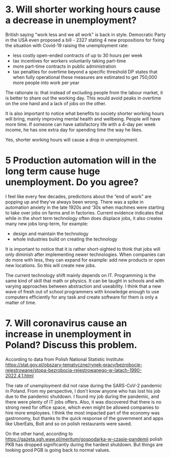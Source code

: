 # 3. Will shorter working hours cause a decrease in unemployment?
British saying "work less and we all work" is back in style. Democratic Party in the USA even proposed a bill - 2327 stating 4 new propositions for fixing the situation with Covid-19 raising the unemployment rate:
- less costly open-ended contracts of up to 30 hours per week
- tax incentives for workers voluntarily taking part-time
- more part-time contracts in public administration
- tax penalties for overtime beyond a specific threshold
DP states that when fully operational these measures are estimated to get 750,000 more people into work per year

The rationale is: that instead of excluding people from the labour market, it is better to share out the working day. This would avoid peaks in overtime on the one hand and a lack of jobs on the other.

It is also important to notice what benefits to society shorter working hours will bring, mainly improving mental health and wellbeing. People will have more time. If someone can have satisfactory life with a 4-day per week income, he has one extra day for spending time the way he likes.

Yes, shorter working hours will cause a drop in unemployment.

# 5 Production automation will in the long term cause huge unemployment. Do you agree?
I feel like every few decades, predictions about the “end of work” are popping up and they’ve always been wrong. There was a spike in automation anxiety in the late 1920s and ‘30s when machines were starting to take over jobs on farms and in factories. Current evidence indicates that while in the short term technology often does displace jobs, it also creates many new jobs long-term, for example:
- design and maintain the technology
- whole industries build on creating the technology

It is important to notice that it is rather short-sighted to think that jobs will only diminish after implementing newer technologies. When companies can do more with less, they can expand for example: add new products or open new locations. So this will create new jobs.

The current technology shift mainly depends on IT. Programming is the same kind of skill that math or physics. It can be taught in schools and with varying approaches between abstraction and useability. I think that a new wave of fresh out of school programmers with knowledge enough to use computers efficiently for any task and create software for them is only a matter of time.

# 7. Will coronavirus cause an increase in unemployment in Poland? Discuss this problem. 
According to data from Polish National Statistic Institute: https://stat.gov.pl/obszary-tematyczne/rynek-pracy/bezrobocie-rejestrowane/stopa-bezrobocia-rejestrowanego-w-latach-1990-2022,4,1.html

The rate of unemployment did not raise during the SARS-CoV-2 pandemic in Poland. From my perspective, I don't know anyone who has lost his job due to the pandemic shutdown. I found my job during the pandemic, and there were plenty of IT jobs offers. Also, it was discovered that there is no strong need for office space, which even might be allowed companies to hire more employees. 
I think the most impacted part of the economy was gastronomy, but thanks to the quick response of the government and apps like UberEats, Bolt and so on polish restaurants were saved.

On the other hand, according to https://gazeta.sgh.waw.pl/meritum/gospodarka-w-czasie-pandemii polish PKB has dropped significantly during the hardest shutdown. But things are looking good PGB is going back to normal values.

